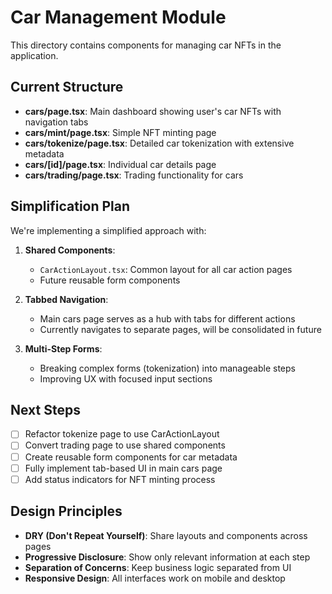 # Car Management Module

This directory contains components for managing car NFTs in the application.

## Current Structure

- **cars/page.tsx**: Main dashboard showing user's car NFTs with navigation tabs
- **cars/mint/page.tsx**: Simple NFT minting page
- **cars/tokenize/page.tsx**: Detailed car tokenization with extensive metadata
- **cars/[id]/page.tsx**: Individual car details page
- **cars/trading/page.tsx**: Trading functionality for cars

## Simplification Plan

We're implementing a simplified approach with:

1. **Shared Components**:
   - `CarActionLayout.tsx`: Common layout for all car action pages
   - Future reusable form components

2. **Tabbed Navigation**:
   - Main cars page serves as a hub with tabs for different actions
   - Currently navigates to separate pages, will be consolidated in future

3. **Multi-Step Forms**:
   - Breaking complex forms (tokenization) into manageable steps
   - Improving UX with focused input sections

## Next Steps

- [ ] Refactor tokenize page to use CarActionLayout
- [ ] Convert trading page to use shared components
- [ ] Create reusable form components for car metadata
- [ ] Fully implement tab-based UI in main cars page
- [ ] Add status indicators for NFT minting process

## Design Principles

- **DRY (Don't Repeat Yourself)**: Share layouts and components across pages
- **Progressive Disclosure**: Show only relevant information at each step
- **Separation of Concerns**: Keep business logic separated from UI
- **Responsive Design**: All interfaces work on mobile and desktop 